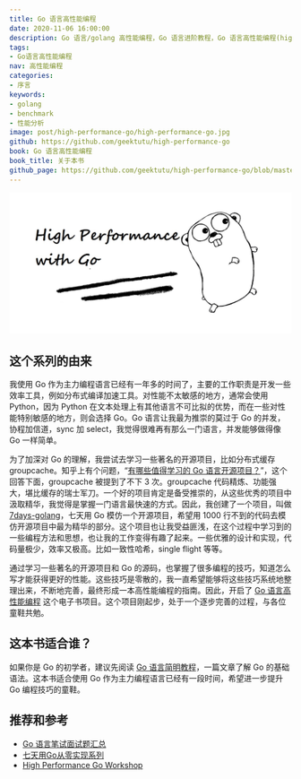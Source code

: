 ```yaml
---
title: Go 语言高性能编程
date: 2020-11-06 16:00:00
description: Go 语言/golang 高性能编程，Go 语言进阶教程，Go 语言高性能编程(high performance go)。详细介绍如何测试/评估 Go 代码的性能，内容包括使用 testing 库进行基准测试(benchmark)，性能分析(profiling) 编译优化(compiler optimisations)，内存管理(memory management)和垃圾回收(garbage collect)、pprof 等内容。同时也介绍了使用 Go 语言如何写出高性能的程序和应用，包括不限于 Go 语言标准库、第三方库的使用方式和最佳实践。
tags:
- Go语言高性能编程
nav: 高性能编程
categories:
- 序言
keywords:
- golang
- benchmark
- 性能分析
image: post/high-performance-go/high-performance-go.jpg
github: https://github.com/geektutu/high-performance-go
book: Go 语言高性能编程
book_title: 关于本书
github_page: https://github.com/geektutu/high-performance-go/blob/master/charpter-0/high-performance-go.md
---
```


![high performance with go](high-performance-go/high-performance-go.jpg)

## 这个系列的由来

我使用 Go 作为主力编程语言已经有一年多的时间了，主要的工作职责是开发一些效率工具，例如分布式编译加速工具。对性能不太敏感的地方，通常会使用 Python，因为 Python 在文本处理上有其他语言不可比拟的优势，而在一些对性能特别敏感的地方，则会选择 Go。Go 语言让我最为推崇的莫过于 Go 的并发，协程加信道，sync 加 select，我觉得很难再有那么一门语言，并发能够做得像 Go 一样简单。

为了加深对 Go 的理解，我尝试去学习一些著名的开源项目，比如分布式缓存 groupcache。知乎上有个问题，“[有哪些值得学习的 Go 语言开源项目？](https://www.zhihu.com/question/20801814/answer/1534555951)”，这个回答下面，groupcache 被提到了不下 3 次。groupcache 代码精炼、功能强大，堪比缓存的瑞士军刀。一个好的项目肯定是备受推崇的，从这些优秀的项目中汲取精华，我觉得是掌握一门语言最快速的方式。因此，我创建了一个项目，叫做 [7days-golang](https://github.com/geektutu/7days-golang)，七天用 Go 模仿一个开源项目，希望用 1000 行不到的代码去模仿开源项目中最为精华的部分。这个项目也让我受益匪浅，在这个过程中学习到的一些编程方法和思想，也让我的工作变得有趣了起来。一些优雅的设计和实现，代码量极少，效率又极高。比如一致性哈希，single flight 等等。

通过学习一些著名的开源项目和 Go 的源码，也掌握了很多编程的技巧，知道怎么写才能获得更好的性能。这些技巧是零散的，我一直希望能够将这些技巧系统地整理出来，不断地完善，最终形成一本高性能编程的指南。因此，开启了 [Go 语言高性能编程](https://github.com/geektutu/high-performance-go) 这个电子书项目。这个项目刚起步，处于一个逐步完善的过程，与各位童鞋共勉。

## 这本书适合谁？

如果你是 Go 的初学者，建议先阅读 [Go 语言简明教程](https://geektutu.com/post/quick-golang.html)，一篇文章了解 Go 的基础语法。这本书适合使用 Go 作为主力编程语言已经有一段时间，希望进一步提升 Go 编程技巧的童鞋。

## 推荐和参考

- [Go 语言笔试面试题汇总](https://geektutu.com/post/qa-golang.html)
- [七天用Go从零实现系列](https://geektutu.com/post/gee.html)
- [High Performance Go Workshop](https://dave.cheney.net/high-performance-go-workshop/dotgo-paris.html)